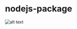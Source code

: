 # nodejs-package

![alt text](https://raw.githubusercontent.com/KosyanMedia/Front-end_TP_test/master/maket_preview.png)
